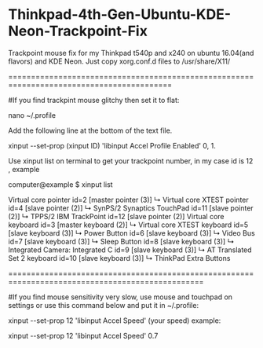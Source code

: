 # Thinkpad-4th-Gen-Ubuntu-KDE-Neon-Trackpoint-Fix


Trackpoint mouse fix for my Thinkpad t540p and x240 on ubuntu 16.04(and flavors) and KDE Neon.
Just copy xorg.conf.d files to /usr/share/X11/

==========================================================================================

#If you find trackpint mouse glitchy then set it to flat:

nano ~/.profile

Add the following line at the bottom of the text file.

xinput --set-prop (xinput ID) 'libinput Accel Profile Enabled' 0, 1.





Use xinput list on terminal to get your trackpoint number, in my case id is 12 , example




computer@example $ xinput list






 Virtual core pointer                          id=2    [master pointer  (3)]
  ↳ Virtual core XTEST pointer                id=4    [slave  pointer  (2)]
   ↳ SynPS/2 Synaptics TouchPad                id=11   [slave  pointer  (2)]
   ↳ TPPS/2 IBM TrackPoint                     id=12   [slave  pointer  (2)]
 Virtual core keyboard                         id=3    [master keyboard (2)]
    ↳ Virtual core XTEST keyboard               id=5    [slave  keyboard (3)]
    ↳ Power Button                              id=6    [slave  keyboard (3)]
    ↳ Video Bus                                 id=7    [slave  keyboard (3)]
    ↳ Sleep Button                              id=8    [slave  keyboard (3)]
    ↳ Integrated Camera: Integrated C           id=9    [slave  keyboard (3)]
    ↳ AT Translated Set 2 keyboard              id=10   [slave  keyboard (3)]
    ↳ ThinkPad Extra Buttons                  
    
    
    
    
    
    
=================================================================================================





#If you find mouse sensitivity very slow, use mouse and touchpad on settings or use this command below and put it in ~/.profile:

xinput --set-prop 12 'libinput Accel Speed' (your speed) example:

xinput --set-prop 12 'libinput Accel Speed' 0.7

